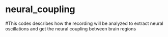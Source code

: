 # neural_coupling
#This codes describes how the recording will be analyzed to extract neural oscillations and get the neural coupling between brain regions 
